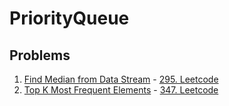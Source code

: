 # PriorityQueue


## Problems

1. [Find Median from Data Stream](https://github.com/LenarBad/interview-questions/blob/main/priority-queue/find-median-from-data-stream.java) - [295. Leetcode](https://leetcode.com/problems/find-median-from-data-stream/description/)
2. [Top K Most Frequent Elements](https://github.com/LenarBad/interview-questions/blob/main/priority-queue/top-k-most-frequent-elements.java) - [347. Leetcode](https://leetcode.com/problems/top-k-frequent-elements/)
